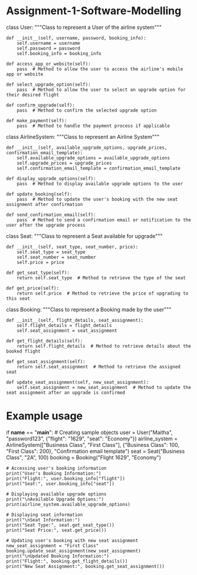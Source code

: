 # Assignment-1-Software-Modelling
class User:
    """Class to represent a User of the airline system"""

    def __init__(self, username, password, booking_info):
        self.username = username
        self.password = password
        self.booking_info = booking_info

    def access_app_or_website(self):
        pass  # Method to allow the user to access the airline's mobile app or website

    def select_upgrade_option(self):
        pass  # Method to allow the user to select an upgrade option for their desired flight

    def confirm_upgrade(self):
        pass  # Method to confirm the selected upgrade option

    def make_payment(self):
        pass  # Method to handle the payment process if applicable


class AirlineSystem:
    """Class to represent an Airline System"""

    def __init__(self, available_upgrade_options, upgrade_prices, confirmation_email_template):
        self.available_upgrade_options = available_upgrade_options
        self.upgrade_prices = upgrade_prices
        self.confirmation_email_template = confirmation_email_template

    def display_upgrade_options(self):
        pass  # Method to display available upgrade options to the user

    def update_booking(self):
        pass  # Method to update the user's booking with the new seat assignment after confirmation

    def send_confirmation_email(self):
        pass  # Method to send a confirmation email or notification to the user after the upgrade process


class Seat:
    """Class to represent a Seat available for upgrade"""

    def __init__(self, seat_type, seat_number, price):
        self.seat_type = seat_type
        self.seat_number = seat_number
        self.price = price

    def get_seat_type(self):
        return self.seat_type  # Method to retrieve the type of the seat

    def get_price(self):
        return self.price  # Method to retrieve the price of upgrading to this seat


class Booking:
    """Class to represent a Booking made by the user"""

    def __init__(self, flight_details, seat_assignment):
        self.flight_details = flight_details
        self.seat_assignment = seat_assignment

    def get_flight_details(self):
        return self.flight_details  # Method to retrieve details about the booked flight

    def get_seat_assignment(self):
        return self.seat_assignment  # Method to retrieve the assigned seat

    def update_seat_assignment(self, new_seat_assignment):
        self.seat_assignment = new_seat_assignment  # Method to update the seat assignment after an upgrade is confirmed


# Example usage
if __name__ == "__main__":
    # Creating sample objects
    user = User("Maitha", "password123", {"flight": "1629", "seat": "Economy"})
    airline_system = AirlineSystem(["Business Class", "First Class"], {"Business Class": 100, "First Class": 200}, "Confirmation email template")
    seat = Seat("Business Class", "2A", 100)
    booking = Booking("Flight 1629", "Economy")

    # Accessing user's booking information
    print("User's Booking Information:")
    print("Flight:", user.booking_info["flight"])
    print("Seat:", user.booking_info["seat"])

    # Displaying available upgrade options
    print("\nAvailable Upgrade Options:")
    print(airline_system.available_upgrade_options)

    # Displaying seat information
    print("\nSeat Information:")
    print("Seat Type:", seat.get_seat_type())
    print("Seat Price:", seat.get_price())

    # Updating user's booking with new seat assignment
    new_seat_assignment = "First Class"
    booking.update_seat_assignment(new_seat_assignment)
    print("\nUpdated Booking Information:")
    print("Flight:", booking.get_flight_details())
    print("New Seat Assignment:", booking.get_seat_assignment())
